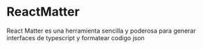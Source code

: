 # ReactMatter

React Matter es una herramienta sencilla y poderosa para generar interfaces de typescript y formatear codigo json